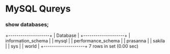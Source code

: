 # MySQL Qureys 
### show databases;
+--------------------+
| Database           |
+--------------------+
| information_schema |
| mysql              |
| performance_schema |
| prasanna           |
| sakila             |
| sys                |
| world              |
+--------------------+
7 rows in set (0.00 sec)
